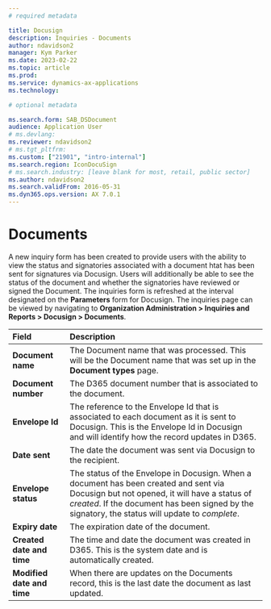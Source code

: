 ```yaml
---
# required metadata

title: Docusign
description: Inquiries - Documents
author: ndavidson2
manager: Kym Parker
ms.date: 2023-02-22
ms.topic: article
ms.prod: 
ms.service: dynamics-ax-applications
ms.technology: 

# optional metadata

ms.search.form: SAB_DSDocument
audience: Application User
# ms.devlang: 
ms.reviewer: ndavidson2
# ms.tgt_pltfrm: 
ms.custom: ["21901", "intro-internal"]
ms.search.region: IconDocuSign 
# ms.search.industry: [leave blank for most, retail, public sector]
ms.author: ndavidson2
ms.search.validFrom: 2016-05-31
ms.dyn365.ops.version: AX 7.0.1
---
```



# Documents

A new inquiry form has been created to provide users with the ability to view the status and signatories associated with a document htat has been sent for signatures via Docusign.  Users will additionally be able to see the status of the document and whether the signatories have reviewed or signed the Document.  The inquiries form is refreshed at the interval designated on the **Parameters** form for Docusign.
The inquiries page can be viewed by navigating to **Organization Administration > Inquiries and Reports > Docusign > Documents**.



| **Field**                         | **Description**                      | 
| :-------------------------------- |:-------------------------------------| 
| **Document name**          | The Document name that was processed. This will be the Document name that was set up in the **Document types** page. |
| **Document number**                |   The D365 document number that is associated to the document.  |
| **Envelope Id**                     | The reference to the Envelope Id that is associated to each document as it is sent to Docusign.  This is the Envelope Id in Docusign and will identify how the record updates in D365.   | 
| **Date sent**                      | The date the document was sent via Docusign to the recipient.     | 
| **Envelope status**                 | The status of the Envelope in Docusign.  When a document has been created and sent via Docusign but not opened, it will have a status of *created*.  If the document has been signed by the signatory, the status will update to *complete*.     | 
|  **Expiry date**                 |   The expiration date of the document.                      |
| **Created date and time**    |   The time and date the document was created in D365.  This is the system date and is automatically created.                               |
| **Modified date and time**   |   When there are updates on the Documents record, this is the last date the document as last updated.                                   | 
